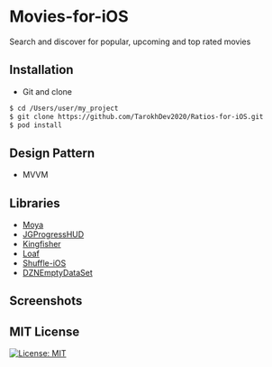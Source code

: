 # Movies-for-iOS
Search and discover for popular, upcoming and top rated movies

## Installation ##
* Git and clone <br/>
```bash
$ cd /Users/user/my_project
$ git clone https://github.com/TarokhDev2020/Ratios-for-iOS.git
$ pod install
```

## Design Pattern ##
* MVVM

## Libraries ##
* [Moya](https://github.com/Moya/Moya)
* [JGProgressHUD](https://github.com/JonasGessner/JGProgressHUD)
* [Kingfisher](https://github.com/onevcat/Kingfisher)
* [Loaf](https://github.com/schmidyy/Loaf)
* [Shuffle-iOS](https://github.com/mac-gallagher/Shuffle)
* [DZNEmptyDataSet](https://github.com/dzenbot/DZNEmptyDataSet)

## Screenshots ##


## MIT License ##
[![License: MIT](https://img.shields.io/badge/License-MIT-yellow.svg)](https://opensource.org/licenses/MIT)
